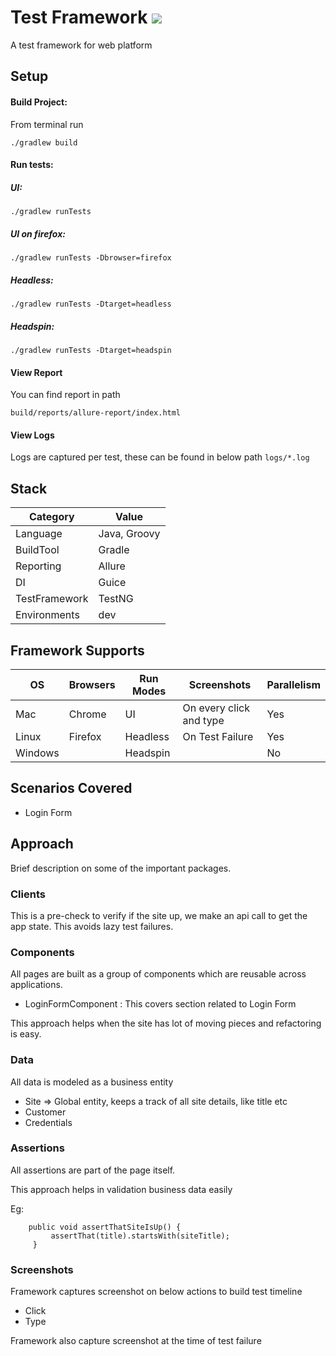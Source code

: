 # Test Framework ![](https://github.com/Premraj1212/testng-allure-framework/workflows/testng%20Allure%20Test%20Framework%20CI/badge.svg)

A test framework for web platform 

## Setup

#### Build Project:
From terminal run
```$xslt
./gradlew build
```
#### Run tests: 

##### UI:

```$xslt
./gradlew runTests
```

##### UI on firefox:

```$xslt
./gradlew runTests -Dbrowser=firefox
```

##### Headless:

```$xslt
./gradlew runTests -Dtarget=headless
```

##### Headspin:

```$xslt
./gradlew runTests -Dtarget=headspin
```

#### View Report
You can find report in path

`build/reports/allure-report/index.html`

#### View Logs
Logs are captured per test, these can be found in below path
`logs/*.log`

## Stack

| Category       | Value          |
| -------------- | ---------------|
| Language       | Java, Groovy   | 
| BuildTool      | Gradle         | 
| Reporting      | Allure         | 
| DI             | Guice          | 
| TestFramework  | TestNG         | 
| Environments   | dev            | 

## Framework Supports

| OS        | Browsers |Run Modes| Screenshots            |Parallelism|
| --------- | ---------|---------|------------------------|-----------|
| Mac       | Chrome   | UI      | On every click and type| Yes       |
| Linux     | Firefox  | Headless| On Test Failure        | Yes       |
| Windows   |          | Headspin|                        | No        |

## Scenarios Covered
* Login Form

## Approach

Brief description on some of the important packages.

### Clients
This is a pre-check to verify if the site up, we make an api call to get the app state.
This avoids lazy test failures.


### Components
All pages are built as a group of components which are reusable across applications.

* LoginFormComponent : This covers section related to Login Form
    
This approach helps when the site has lot of moving pieces and refactoring is easy.

### Data
All data is modeled as a business entity 

* Site => Global entity, keeps a track of all site details, like title etc
* Customer
* Credentials


### Assertions

All assertions are part of the page itself.

This approach helps in validation business data easily

Eg:

```$java
    public void assertThatSiteIsUp() {
         assertThat(title).startsWith(siteTitle);
     }
```

### Screenshots

Framework captures screenshot on below actions to build test timeline
* Click
* Type

Framework also capture screenshot at the time of test failure



